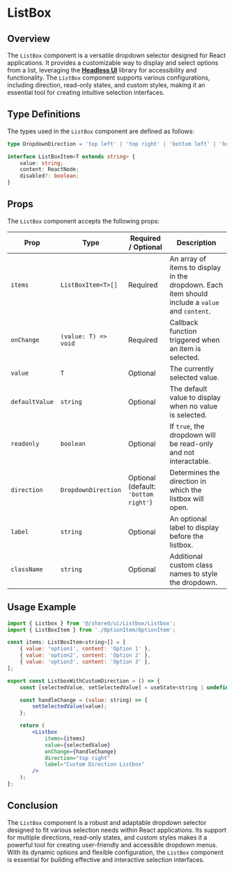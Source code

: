 # ListBox
## Overview
The `ListBox` component is a versatile dropdown selector designed for React applications. It provides a customizable way to display and select options from a list, leveraging the **[Headless UI](https://headlessui.com/)** library for accessibility and functionality. The `ListBox` component supports various configurations, including direction, read-only states, and custom styles, making it an essential tool for creating intuitive selection interfaces.

## Type Definitions
The types used in the `ListBox` component are defined as follows:

```typescript
type DropdownDirection = 'top left' | 'top right' | 'bottom left' | 'bottom right';

interface ListBoxItem<T extends string> {
    value: string;
    content: ReactNode;
    disabled?: boolean;
}
```
## Props 
The `ListBox` component accepts the following props:

| Prop          | Type                      | Required / Optional                  | Description                                                                                   |
|---------------|---------------------------|--------------------------------------|-----------------------------------------------------------------------------------------------|
| `items`        | `ListBoxItem<T>[]`        | Required                             | An array of items to display in the dropdown. Each item should include a `value` and `content`. |
| `onChange`     | `(value: T) => void`      | Required                             | Callback function triggered when an item is selected.                                         |
| `value`        | `T`                       | Optional                             | The currently selected value.                                                                 |
| `defaultValue` | `string`                  | Optional                             | The default value to display when no value is selected.                                       |
| `readonly`     | `boolean`                 | Optional                             | If `true`, the dropdown will be read-only and not interactable.                               |
| `direction`    | `DropdownDirection`       | Optional (default: `'bottom right'`) | Determines the direction in which the listbox will open.                                     |
| `label`        | `string`                  | Optional                             | An optional label to display before the listbox.                                             |
| `className`    | `string`                  | Optional                             | Additional custom class names to style the dropdown.                                          |


## Usage Example
```jsx
import { Listbox } from '@/shared/ui/Listbox/Listbox';
import { ListBoxItem } from './OptionItem/OptionItem';

const items: ListBoxItem<string>[] = [
    { value: 'option1', content: 'Option 1' },
    { value: 'option2', content: 'Option 2' },
    { value: 'option3', content: 'Option 3' },
];

export const ListboxWithCustomDirection = () => {
    const [selectedValue, setSelectedValue] = useState<string | undefined>('option1');

    const handleChange = (value: string) => {
        setSelectedValue(value);
    };

    return (
        <Listbox
            items={items}
            value={selectedValue}
            onChange={handleChange}
            direction="top right"
            label="Custom Direction Listbox"
        />
    );
};
```

## Conclusion
The `ListBox` component is a robust and adaptable dropdown selector designed to fit various selection needs within React applications. Its support for multiple directions, read-only states, and custom styles makes it a powerful tool for creating user-friendly and accessible dropdown menus. With its dynamic options and flexible configuration, the `ListBox` component is essential for building effective and interactive selection interfaces.
